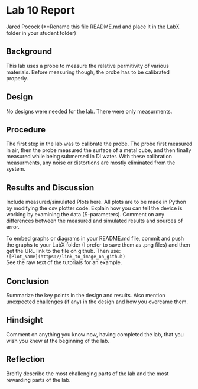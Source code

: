 # Lab 10 Report
Jared Pocock (**Rename this file README.md and place it in the LabX folder in your student folder)

## Background
This lab uses a probe to measure the relative permitivity of various materials. Before measuring though, the probe has to be calibrated properly.

## Design
No designs were needed for the lab. There were only measurments.

## Procedure
The first step in the lab was to calibrate the probe. The probe first measured in air, then the probe measured the surface of a metal cube, and then finally measured while being submersed in DI water. With these calibration measurments, any noise or distortions are mostly eliminated from the system.

## Results and Discussion
Include measured/simulated Plots here. All plots are to be made in Python by modifying the csv plotter code. Explain how you can tell the device is working by examining the data (S-parameters). Comment on any differences between the measured and simulated results and sources of error.

To embed graphs or diagrams in your README.md file, commit and push the graphs to your LabX folder (I prefer to save them as .png files) and then get the URL link to the file on github. Then use: <br>
`![Plot_Name](https://link_to_image_on_github)` <br>
See the raw text of the tutorials for an example.

## Conclusion
Summarize the key points in the design and results. Also mention unexpected challenges (if any) in the design and how you overcame them. 

## Hindsight
Comment on anything you know now, having completed the lab, that you wish you knew at the beginning of the lab.

## Reflection
Breifly describe the most challenging parts of the lab and the most rewarding parts of the lab.

